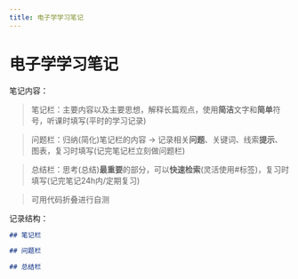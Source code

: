 ```yaml
---
title: 电子学学习笔记
---
```


# 电子学学习笔记
笔记内容：
>笔记栏：主要内容以及主要思想，解释长篇观点，使用**简洁**文字和**简单**符号，听课时填写(平时的学习记录)

>问题栏：归纳(简化)笔记栏的内容 -> 记录相关**问题**、关键词、线索**提示**、图表，复习时填写(记完笔记栏立刻做问题栏)

>总结栏：思考(总结)**最重要**的部分，可以**快速检索**(灵活使用\#标签)，复习时填写(记完笔记24h内/定期复习)

>可用代码折叠进行自测

记录结构：
```markdown
## 笔记栏

## 问题栏

## 总结栏
```